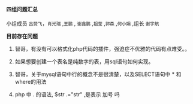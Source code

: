 #### 四组问题汇总 

小组成员 `吕赟飞`，`肖光瑞` ,`王鹏` , `谢鑫鹏` ,`祖莹` ,`郭森`  ,`何小娟` ,组长 `谢宇航`

**目前存在问题**

1. 智哥，有没有可以格式化php代码的插件，强迫症不优雅的代码有点难受。。

2. 如果想要创建一个表名是纯数字的表，用sql语句如何实现。


3. 智哥，关于mysql语句中行的概念不是很清楚，以及SELECT语句中 * 和 where的用法

4. php 中 . 的语法, $str .="str" ,是表示 加号 吗
